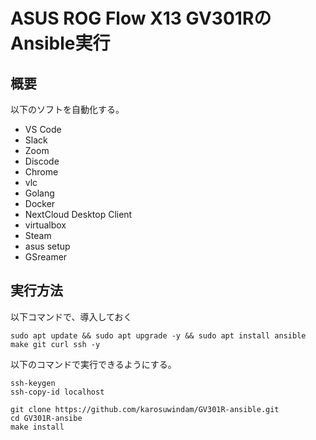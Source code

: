 # ASUS ROG Flow X13 GV301RのAnsible実行

## 概要
以下のソフトを自動化する。
* VS Code
* Slack
* Zoom
* Discode
* Chrome
* vlc
* Golang
* Docker
* NextCloud Desktop Client
* virtualbox
* Steam
* asus setup
* GSreamer

## 実行方法


以下コマンドで、導入しておく
```
sudo apt update && sudo apt upgrade -y && sudo apt install ansible make git curl ssh -y
```

以下のコマンドで実行できるようにする。
```
ssh-keygen
ssh-copy-id localhost
```

```
git clone https://github.com/karosuwindam/GV301R-ansible.git
cd GV301R-ansibe
make install
```

